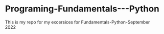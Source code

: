 # Programing-Fundamentals---Python
This is my repo for my excersices for Fundamentals-Python-September 2022
